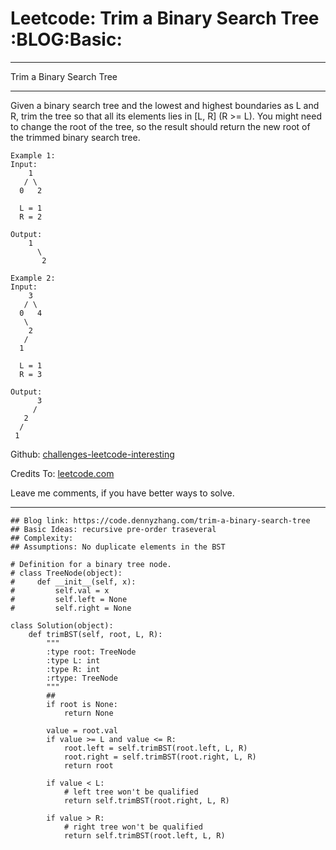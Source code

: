 # Leetcode: Trim a Binary Search Tree     :BLOG:Basic:


---

Trim a Binary Search Tree  

---

Given a binary search tree and the lowest and highest boundaries as L and R, trim the tree so that all its elements lies in [L, R] (R >= L). You might need to change the root of the tree, so the result should return the new root of the trimmed binary search tree.  

    Example 1:
    Input: 
        1
       / \
      0   2
    
      L = 1
      R = 2
    
    Output: 
        1
          \
           2

    Example 2:
    Input: 
        3
       / \
      0   4
       \
        2
       /
      1
    
      L = 1
      R = 3
    
    Output: 
          3
         / 
       2   
      /
     1

Github: [challenges-leetcode-interesting](https://github.com/DennyZhang/challenges-leetcode-interesting/tree/master/trim-a-binary-search-tree)  

Credits To: [leetcode.com](https://leetcode.com/problems/trim-a-binary-search-tree/description/)  

Leave me comments, if you have better ways to solve.  

---

    ## Blog link: https://code.dennyzhang.com/trim-a-binary-search-tree
    ## Basic Ideas: recursive pre-order traseveral
    ## Complexity:
    ## Assumptions: No duplicate elements in the BST
    
    # Definition for a binary tree node.
    # class TreeNode(object):
    #     def __init__(self, x):
    #         self.val = x
    #         self.left = None
    #         self.right = None
    
    class Solution(object):
        def trimBST(self, root, L, R):
            """
            :type root: TreeNode
            :type L: int
            :type R: int
            :rtype: TreeNode
            """
            ## 
            if root is None:
                return None
    
            value = root.val
            if value >= L and value <= R:
                root.left = self.trimBST(root.left, L, R)
                root.right = self.trimBST(root.right, L, R)
                return root
    
            if value < L:
                # left tree won't be qualified
                return self.trimBST(root.right, L, R)
    
            if value > R:
                # right tree won't be qualified
                return self.trimBST(root.left, L, R)
